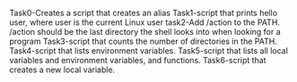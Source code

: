 Task0-Creates a script that creates an alias
Task1-script that prints hello user, where user is the current Linux user
task2-Add /action to the PATH. /action should be the last directory the shell looks into when looking for a program
Task3-script that counts the number of directories in the PATH.
Task4-script that lists environment variables.
Task5-script that lists all local variables and environment variables, and functions.
Task6-script that creates a new local variable.
